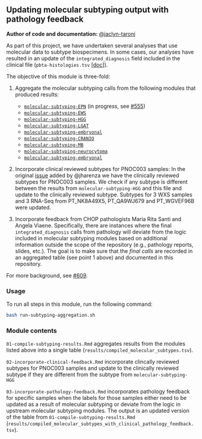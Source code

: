 ## Updating molecular subtyping output with pathology feedback

**Author of code and documentation:** [@jaclyn-taroni](https://github.com/jaclyn-taroni)

As part of this project, we have undertaken several analyses that use molecular data to subtype biospecimens. 
In some cases, our analyses have resulted in an update of the `integrated_diagnosis` field included in the clinical file (`pbta-histologies.tsv` [[doc](https://github.com/AlexsLemonade/OpenPBTA-analysis/blob/master/doc/data-formats.md#data-caveats)]).

The objective of this module is three-fold:

1. Aggregate the molecular subtyping calls from the following modules that produced results:
   * [`molecular-subtyping-EPN`](https://github.com/jaclyn-taroni/OpenPBTA-analysis/tree/645-pathology-feedback/analyses/molecular-subtyping-EPN) (in progress, see [#555](https://github.com/AlexsLemonade/OpenPBTA-analysis/pull/555))
   * [`molecular-subtyping-EWS`](https://github.com/jaclyn-taroni/OpenPBTA-analysis/tree/645-pathology-feedback/analyses/molecular-subtyping-EWS)
   * [`molecular-subtyping-HGG`](https://github.com/jaclyn-taroni/OpenPBTA-analysis/tree/645-pathology-feedback/analyses/molecular-subtyping-HGG)
   * [`molecular-subtyping-LGAT`](https://github.com/jaclyn-taroni/OpenPBTA-analysis/tree/645-pathology-feedback/analyses/molecular-subtyping-LGAT)
   * [`molecular-subtyping-embryonal`](https://github.com/jaclyn-taroni/OpenPBTA-analysis/tree/645-pathology-feedback/analyses/molecular-subtyping-embryonal)
   * [`molecular-subtyping-CRANIO`](https://github.com/AlexsLemonade/OpenPBTA-analysis/tree/master/analyses/molecular-subtyping-CRANIO)
   * [`molecular-subtyping-MB`](https://github.com/AlexsLemonade/OpenPBTA-analysis/tree/master/analyses/molecular-subtyping-MB)
   * [`molecular-subtyping-neurocytoma`](https://github.com/AlexsLemonade/OpenPBTA-analysis/tree/master/analyses/molecular-subtyping-neurocytoma)
   * [`molecular-subtyping-embryonal`](https://github.com/AlexsLemonade/OpenPBTA-analysis/tree/master/analyses/molecular-subtyping-embryonal)

2. Incorporate clinical reviewed subtypes for PNOC003 samples:
In the original [issue](https://github.com/AlexsLemonade/OpenPBTA-analysis/issues/751) added by @jharenza we have the clinically reviewed subtypes for PNOC003 samples. We check if any subtype is different between the results from `molecular-subtyping-HGG` and this file and update to the clinically reviewed subtype. Subtypes for 3 WXS samples and 3 RNA-Seq from PT_NK8A49X5, PT_QA9WJ679 and PT_WGVEF96B were updated.  

3. Incorporate feedback from CHOP pathologists Maria Rita Santi and Angela Viaene. 
Specifically, there are instances where the final `integrated_diagnosis` calls from pathology will deviate from the logic included in molecular subtyping modules based on additional information outside the scope of the repository (e.g., pathology reports, slides, etc.). 
The goal is to make sure that the _final calls_ are recorded in an aggregated table (see point 1 above) and documented in this repository.

For more background, see [#609](https://github.com/AlexsLemonade/OpenPBTA-analysis/issues/609).
 

### Usage

To run all steps in this module, run the following command:

```sh
bash run-subtyping-aggregation.sh
```

### Module contents

`01-compile-subtyping-results.Rmd` aggregates results from the modules listed above into a single table (`results/compiled_molecular_subtypes.tsv`).

`02-incorporate-clinical-feedback.Rmd` incorporate clincally reviewed subtypes for PNOC003 samples and update to the clinically reviewed subtype if they are different from the subtype from `molecular-subtyping-HGG`

`03-incorporate-pathology-feedback.Rmd` incorporates pathology feedback for specific samples when the labels for those samples either need to be updated as a result of molecular subtyping or deviate from the logic in upstream molecular subtyping modules. The output is an updated version of the table from `01-compile-subtyping-results.Rmd` (`results/compiled_molecular_subtypes_with_clinical_pathology_feedback.tsv`).
